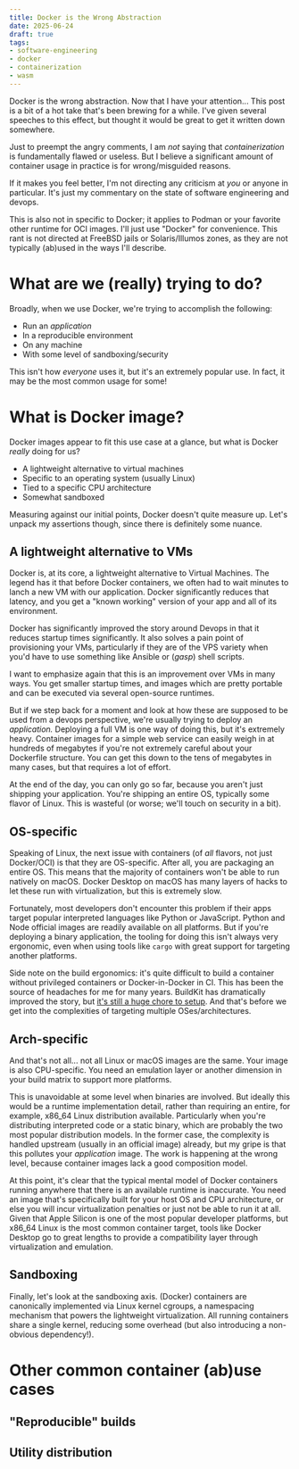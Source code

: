 ```yaml
---
title: Docker is the Wrong Abstraction
date: 2025-06-24
draft: true
tags:
- software-engineering
- docker
- containerization
- wasm
---
```


Docker is the wrong abstraction.
Now that I have your attention...
This post is a bit of a hot take that's been brewing for a while.
I've given several speeches to this effect,
but thought it would be great to get it written down somewhere.

Just to preempt the angry comments,
I am _not_ saying that _containerization_ is fundamentally flawed or useless.
But I believe a significant amount of container usage in practice is for wrong/misguided reasons.

If it makes you feel better, I'm not directing any criticism at _you_ or anyone in particular.
It's just my commentary on the state of software engineering and devops.

This is also not in specific to Docker;
it applies to Podman or your favorite other runtime for OCI images.
I'll just use "Docker" for convenience.
This rant is not directed at FreeBSD jails or Solaris/Illumos zones,
as they are not typically (ab)used in the ways I'll describe.

# What are we (really) trying to do?

Broadly, when we use Docker, we're trying to accomplish the following:

* Run an _application_
* In a reproducible environment
* On any machine
* With some level of sandboxing/security

This isn't how _everyone_ uses it, but it's an extremely popular use.
In fact, it may be the most common usage for some!

# What is Docker image?

Docker images appear to fit this use case at a glance,
but what is Docker _really_ doing for us?

* A lightweight alternative to virtual machines
* Specific to an operating system (usually Linux)
* Tied to a specific CPU architecture
* Somewhat sandboxed

Measuring against our initial points,
Docker doesn't quite measure up.
Let's unpack my assertions though, since there is definitely some nuance.

## A lightweight alternative to VMs

Docker is, at its core, a lightweight alternative to Virtual Machines.
The legend has it that before Docker containers,
we often had to wait minutes to lanch a new VM with our application.
Docker significantly reduces that latency, and you get a "known working"
version of your app and all of its environment.

Docker has significantly improved the story around Devops
in that it reduces startup times significantly.
It also solves a pain point of provisioning your VMs,
particularly if they are of the VPS variety when you'd have to use something like Ansible or
(*gasp*) shell scripts.

I want to emphasize again that this is an improvement over VMs in many ways.
You get smaller startup times, and images which are pretty portable and can be executed
via several open-source runtimes.

But if we step back for a moment and look at how these are supposed to be used from a devops perspective,
we're usually trying to deploy an *application.*
Deploying a full VM is one way of doing this, but it's extremely heavy.
Container images for a simple web service can easily weigh in at hundreds of megabytes if you're not extremely careful
about your Dockerfile structure.
You can get this down to the tens of megabytes in many cases,
but that requires a lot of effort.

At the end of the day, you can only go so far, because you aren't just shipping your application.
You're shipping an entire OS, typically some flavor of Linux.
This is wasteful (or worse; we'll touch on security in a bit).

## OS-specific

Speaking of Linux, the next issue with containers (of _all_ flavors, not just Docker/OCI)
is that they are OS-specific.
After all, you are packaging an entire OS.
This means that the majority of containers won't be able to run natively on macOS.
Docker Desktop on macOS has many layers of hacks to let these run with virtualization,
but this is extremely slow.

Fortunately, most developers don't encounter this problem if their apps target popular interpreted languages
like Python or JavaScript.
Python and Node official images are readily available on all platforms.
But if you're deploying a binary application, the tooling for doing this isn't always very ergonomic,
even when using tools like `cargo` with great support for targeting another platforms.

Side note on the build ergonomics: it's quite difficult to build a container without privileged containers
or Docker-in-Docker in CI.
This has been the source of headaches for me for many years.
BuildKit has dramatically improved the story, but [it's still a huge chore to setup](../til/rootless-gitlab-ci-container-builds-with-buildkit.md).
And that's before we get into the complexities of targeting multiple OSes/architectures.

## Arch-specific

And that's not all... not all Linux or macOS images are the same.
Your image is also CPU-specific.
You need an emulation layer or another dimension in your build matrix
to support more platforms.

This is unavoidable at some level when binaries are involved.
But ideally this would be a runtime implementation detail,
rather than requiring an entire, for example, x86_64 Linux distribution available.
Particularly when you're distributing interpreted code or a static binary,
which are probably the two most popular distribution models.
In the former case, the complexity is handled upstream (usually in an official image) already,
but my gripe is that this pollutes your _application_ image.
The work is happening at the wrong level,
because container images lack a good composition model.

At this point, it's clear that the typical mental model of Docker containers running anywhere that there is an available runtime
is inaccurate.
You need an image that's specifically built for your host OS and CPU architecture,
or else you will incur virtualization penalties or just not be able to run it at all.
Given that Apple Silicon is one of the most popular developer platforms,
but x86_64 Linux is the most common container target,
tools like Docker Desktop go to great lengths to provide a compatibility layer through virtualization
and emulation.

## Sandboxing

Finally, let's look at the sandboxing axis.
(Docker) containers are canonically implemented via Linux kernel cgroups,
a namespacing mechanism that powers the lightweight virtualization.
All running containers share a single kernel, reducing some overhead (but also introducing a non-obvious dependency!).

# Other common container (ab)use cases

## "Reproducible" builds

## Utility distribution
